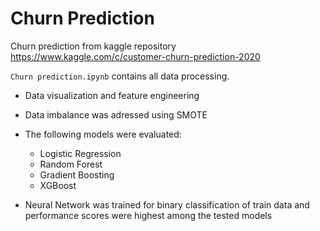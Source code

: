 # Churn Prediction

Churn prediction from kaggle repository https://www.kaggle.com/c/customer-churn-prediction-2020

`Churn prediction.ipynb` contains all data processing.

- Data visualization and feature engineering
- Data imbalance was adressed using SMOTE
- The following models were evaluated:
  - Logistic Regression
  - Random Forest
  - Gradient Boosting 
  - XGBoost
  
- Neural Network was trained for binary classification of train data and performance scores were highest among the tested models
